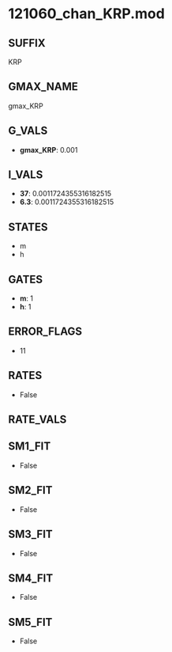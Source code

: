 # 121060_chan_KRP.mod

## SUFFIX

KRP

## GMAX_NAME

gmax_KRP

## G_VALS

- **gmax_KRP**: 0.001

## I_VALS

- **37**: 0.0011724355316182515
- **6.3**: 0.0011724355316182515

## STATES

- m
- h

## GATES

- **m**: 1
- **h**: 1

## ERROR_FLAGS

- 11

## RATES

- False

## RATE_VALS


## SM1_FIT

- False

## SM2_FIT

- False

## SM3_FIT

- False

## SM4_FIT

- False

## SM5_FIT

- False

